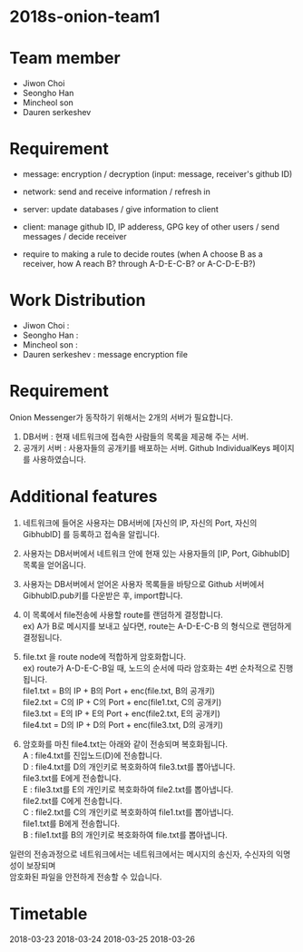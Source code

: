 # 2018s-onion-team1

# Team member
- Jiwon Choi
- Seongho Han
- Mincheol son
- Dauren serkeshev

# Requirement
- message: encryption / decryption (input: message, receiver's github ID)
- network: send and receive information / refresh in
- server: update databases / give information to client
- client: manage github ID, IP adderess, GPG key of other users / send messages / decide receiver

- require to making a rule to decide routes (when A choose B as a receiver, how A reach B? through A-D-E-C-B? or A-C-D-E-B?)


# Work Distribution
- Jiwon Choi : 
- Seongho Han : 
- Mincheol son : 
- Dauren serkeshev : message encryption file 

# Requirement 
Onion Messenger가 동작하기 위해서는 2개의 서버가 필요합니다. 
1. DB서버 : 현재 네트워크에 접속한 사람들의 목록을 제공해 주는 서버. 
2. 공개키 서버 : 사용자들의 공개키를 배포하는 서버. Github IndividualKeys 페이지를 사용하였습니다. 

# Additional features
1. 네트워크에 들어온 사용자는 DB서버에 [자신의 IP, 자신의 Port, 자신의 GibhubID] 를 등록하고 접속을 알립니다. 
  
2. 사용자는 DB서버에서 네트워크 안에 현재 있는 사용자들의 [IP, Port, GibhubID] 목록을 얻어옵니다.  

3. 사용자는 DB서버에서 얻어온 사용자 목록들을 바탕으로 Github 서버에서 GibhubID.pub키를 다운받은 후, import합니다.  

4. 이 목록에서 file전송에 사용할 route를 랜덤하게 결정합니다.  
   ex) A가 B로 메시지를 보내고 싶다면, route는 A-D-E-C-B 의 형식으로 랜덤하게 결정됩니다.  

5. file.txt 을 route node에 적합하게 암호화합니다.  
   ex) route가 A-D-E-C-B일 때, 노드의 순서에 따라 암호화는 4번 순차적으로 진행됩니다.  
       file1.txt = B의 IP + B의 Port + enc(file.txt,  B의 공개키)  
       file2.txt = C의 IP + C의 Port + enc(file1.txt, C의 공개키)  
       file3.txt = E의 IP + E의 Port + enc(file2.txt, E의 공개키)  
       file4.txt = D의 IP + D의 Port + enc(file3.txt, D의 공개키)  
	   
6. 암호화를 마친 file4.txt는 아래와 같이 전송되며 복호화됩니다.  
   A : file4.txt를 진입노드(D)에 전송합니다.  
   D : file4.txt를 D의 개인키로 복호화하여 file3.txt를 뽑아냅니다.  
       file3.txt를 E에게 전송합니다.  
   E : file3.txt를 E의 개인키로 복호화하여 file2.txt를 뽑아냅니다.  
       file2.txt를 C에게 전송합니다.  
   C : file2.txt를 C의 개인키로 복호화하여 file1.txt를 뽑아냅니다.  
       file1.txt를 B에게 전송합니다.  
   B : file1.txt를 B의 개인키로 복호화하여 file.txt를 뽑아냅니다.  

일련의 전송과정으로 네트워크에서는 네트워크에서는 메시지의 송신자, 수신자의 익명성이 보장되며  
암호화된 파일을 안전하게 전송할 수 있습니다.   
       
                  

# Timetable
2018-03-23
2018-03-24
2018-03-25
2018-03-26

